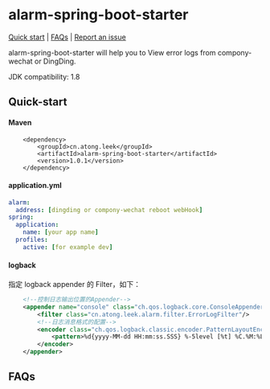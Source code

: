 # alarm-spring-boot-starter

[Quick start](https://gitcode.net/u011552171/alarm-spring-boot-starter#quick-start) | [FAQs](https://gitcode.net/u011552171/alarm-spring-boot-starter#faqs) | [Report an issue](https://gitcode.net/u011552171/alarm-spring-boot-starter/-/issues/new)

alarm-spring-boot-starter will help you to View error logs from compony-wechat or DingDing.  

JDK compatibility:  1.8  

## Quick-start
#### Maven
        <dependency>
            <groupId>cn.atong.leek</groupId>
            <artifactId>alarm-spring-boot-starter</artifactId>
            <version>1.0.1</version>
        </dependency>
#### application.yml
```yaml
alarm:
  address: [dingding or compony-wechat reboot webHook]
spring:
  application:
    name: [your app name]
  profiles:
    active: [for example dev]
```
#### logback
指定 logback appender 的 Filter，如下：
```xml
    <!--控制日志输出位置的Appender-->
    <appender name="console" class="ch.qos.logback.core.ConsoleAppender">
        <filter class="cn.atong.leek.alarm.filter.ErrorLogFilter"/>
        <!--日志消息格式的配置-->
        <encoder class="ch.qos.logback.classic.encoder.PatternLayoutEncoder">
            <pattern>%d{yyyy-MM-dd HH:mm:ss.SSS} %-5level [%t] %C.%M:%L - [traceId:%X{traceId}] [businessId:%X{businessId}] %m%n </pattern>
        </encoder>
    </appender>
```

## FAQs